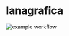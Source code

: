 # lanagrafica
![example workflow](https://github.com/riccardocinti/lanagrafica/actions/workflows/rust.yml/badge.svg)
